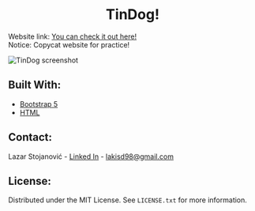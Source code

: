 <h1 align="center">TinDog!</h1>

<!-- ABOUT THE PROJECT -->
Website link: [You can check it out here!](https://coolbylaki.github.io/TinDog/) <br/>
Notice: Copycat website for practice!

![TinDog screenshot](https://user-images.githubusercontent.com/74930516/169280765-a7183059-a632-4356-a9a9-14244e7bf447.png)

## Built With:

* [Bootstrap 5](https://getbootstrap.com/)
* [HTML](https://html5up.net/)


<!-- CONTACT -->
## Contact:

Lazar Stojanović - [Linked In](https://www.linkedin.com/in/lazar-stojanovi%C4%87-9ba1a5238/) - lakisd98@gmail.com

<!-- LICENSE -->
## License:

Distributed under the MIT License. See `LICENSE.txt` for more information.
